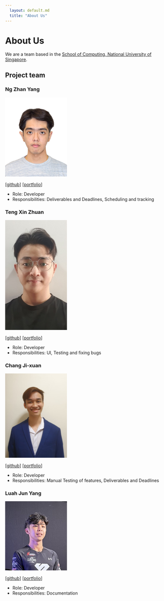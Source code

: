 ```yaml
---
  layout: default.md
  title: "About Us"
---
```


# About Us

We are a team based in the [School of Computing, National University of Singapore](http://www.comp.nus.edu.sg).

## Project team

### Ng Zhan Yang

<img src="images/zhanyang01.png" width="200px">

[[github](https://github.com/zhanyang01)]
[[portfolio](team/zhanyang01.md)]

- Role: Developer
- Responsibilities: Deliverables and Deadlines, Scheduling and tracking

### Teng Xin Zhuan

<img src="images/aarontxz.png" width="200px">

[[github](http://github.com/aarontxz)]
[[portfolio](team/aarontxz.md)]

- Role: Developer
- Responsibilities: UI, Testing and fixing bugs

### Chang Ji-xuan

<img src="images/johnnythesnake12.png" width="200px">

[[github](http://github.com/johnnythesnake12)]
[[portfolio](team/johnnythesnake12.md)]

- Role: Developer
- Responsibilities: Manual Testing of features, Deliverables and Deadlines

### Luah Jun Yang

<img src="images/luahjunyang.png" width="200px">

[[github](http://github.com/luahjunyang)]
[[portfolio](team/luahjunyang.md)]

- Role: Developer
- Responsibilities: Documentation
